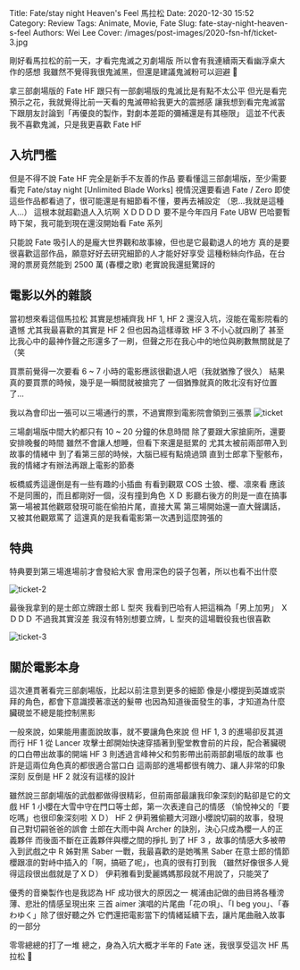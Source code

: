 Title: Fate/stay night Heaven's Feel 馬拉松
Date: 2020-12-30 15:52
Category: Review
Tags: Animate, Movie, Fate
Slug: fate-stay-night-heaven-s-feel
Authors: Wei Lee
Cover: /images/post-images/2020-fsn-hf/ticket-3.jpg

剛好看馬拉松的前一天，才看完鬼滅之刃劇場版
所以會有我連續兩天看幽浮桌大作的感想
我雖然不覺得我很鬼滅黑，但還是建議鬼滅粉可以迴避 🤫

<!--more-->

拿三部劇場版的 Fate HF 跟只有一部劇場版的鬼滅比是有點不太公平
但光是看完預示之花，我就覺得比前一天看的鬼滅帶給我更大的震撼感
讓我想到看完鬼滅當下跟朋友討論到「再優良的製作，對劇本差距的彌補還是有其極限」
這並不代表我不喜歡鬼滅，只是我更喜歡 Fate HF

## 入坑門檻
但是不得不說 Fate HF 完全是新手不友善的作品
要看懂這三部劇場版，至少需要看完 Fate/stay night [Unlimited Blade Works]
視情況還要看過 Fate / Zero
即使這些作品都看過了，很可能還是有細節看不懂，要再去補設定
（恩...我就是這種人...）
這根本就超勸退人入坑啊 ＸＤＤＤＤ
要不是今年四月 Fate UBW 巴哈要暫時下架，我可能到現在還沒開始看 Fate 系列

只能說 Fate 吸引人的是龐大世界觀和故事線，但也是它最勸退人的地方
真的是要很喜歡這部作品，願意好好去研究細節的人才能好好享受
這種粉絲向作品，在台灣的票房竟然能到 2500 萬 (春櫻之歌)
老實說我還挺驚訝的

## 電影以外的雜談
當初想來看這個馬拉松
其實是想補齊我 HF 1, HF 2 還沒入坑，沒能在電影院看的遺憾
尤其我最喜歡的其實是 HF 2
但也因為這樣導致 HF 3 不小心就四刷了
甚至比我心中的最神作聲之形還多了一刷，但聲之形在我心中的地位與刷數無關就是了 （笑

買票前覺得一次要看 6 ~ 7 小時的電影應該很勸退人吧（我就猶豫了很久）
結果真的要買票的時候，幾乎是一瞬間就被搶完了
一個猶豫就真的敗北沒有好位置了...

我以為會印出一張可以三場通行的票，不過實際到電影院會領到三張票
![ticket]({static}/images/post-images/2020-fsn-hf/ticket.jpg)

三場劇場版中間大約都只有 10 ~ 20 分鐘的休息時間
除了要跟大家搶廁所，還要安排晚餐的時間
雖然不會讓人想睡，但看下來還是挺累的
尤其太被前兩部帶入到故事的情緒中
到了看第三部的時候，大腦已經有點燒過頭
直到士郎拿下聖骸布，我的情緒才有辦法再跟上電影的節奏

板橋威秀這邊倒是有一些有趣的小插曲
有看到觀眾 COS 士狼、櫻、凛來看
應該不是同團的，而且都剛好一個，沒有撞到角色 ＸＤ
影廳右後方的則是一直在搞事
第一場被其他觀眾發現可能在偷拍片尾，直接大罵
第三場開始還一直大聲講話，又被其他觀眾罵了
這還真的是我看電影第一次遇到這麼誇張的

## 特典
特典要到第三場進場前才會發給大家
會用深色的袋子包著，所以也看不出什麼

![ticket-2]({static}/images/post-images/2020-fsn-hf/ticket-2.jpg)

最後我拿到的是士郎立牌跟士郎 L 型夾
我看到巴哈有人把這稱為「男上加男」 ＸＤＤＤ
不過我其實沒差
我沒有特別想要立牌，L 型夾的這場戰役我也很喜歡

![ticket-3]({static}/images/post-images/2020-fsn-hf/ticket-3.jpg)

## 關於電影本身
這次連貫著看完三部劇場版，比起以前注意到更多的細節
像是小櫻提到英雄或崇拜的角色，都會下意識摸著凛送的髮帶
也因為知道後面發生的事，才知道為什麼臟硯並不總是能控制黑影

一般來說，如果能用畫面說故事，就不要讓角色來說
但 HF 1, 3 的進場卻反其道而行
HF 1 從 Lancer 攻擊士郎開始快速穿插著到聖堂教會前的片段，配合著臟硯的口白帶出故事的開端
HF 3 則透過言峰神父和剪影帶出前兩部劇場版的故事
也許是這兩位角色真的都很適合當口白
這兩部的進場都很有魄力、讓人非常的印象深刻
反倒是 HF 2 就沒有這樣的設計

雖然說三部劇場版的武戲都做得很精彩，但前兩部最讓我印象深刻的點卻是它的文戲
HF 1 小櫻在大雪中守在門口等士郎，第一次表達自己的情感
（愉悅神父的「要吃嗎」也很印象深刻啦 ＸＤ）
HF 2 伊莉雅偷聽大河跟小櫻說切嗣的故事，發現自己對切嗣爸爸的誤會
士郎在大雨中與 Archer 的訣別，決心只成為櫻一人的正義夥伴
而後面不斷在正義夥伴與櫻之間的掙扎
到了 HF 3 ，故事的情感大多被帶入到武戲之中
R 姊對黑 Saber 一戰，我最喜歡的是她嘴黑 Saber 在意士郎的情節
櫻跟凛的對峙中插入的「啊，搞砸了呢」，也真的很有打到我
（雖然好像很多人覺得這段很出戲就是了ＸＤ）
伊莉雅看到愛麗媽媽那段就不用說了，只能哭了

優秀的音樂製作也是我認為 HF 成功很大的原因之一
梶浦由記做的曲目將各種滂薄、悲壯的情感呈現出來
三首 aimer 演唱的片尾曲「花の唄」、「I beg you」、「春わゆく」除了很好聽之外
它們還把電影當下的情緒延續下去，讓片尾曲融入故事的一部分

零零總總的打了一堆
總之，身為入坑大概才半年的 Fate 迷，我很享受這次 HF 馬拉松 🤩
